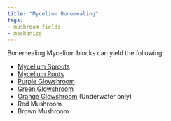 ```yaml
---
title: "Mycelium Bonemealing"
tags:
- mushroom fields
- mechanics
---
```


Bonemealing Mycelium blocks can yield the following:  
- [Mycelium Sprouts](notes/block/mycelium_sprouts)
- [Mycelium Roots](notes/block/mycelium_roots)
- [Purple Glowshroom](notes/block/purple_glowshroom)
- [Green Glowshroom](notes/block/green_glowshroom)
- [Orange Glowshroom](notes/block/orange_glowshroom) (Underwater only)
- Red Mushroom
- Brown Mushroom
